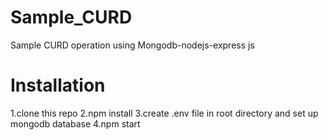 # Sample_CURD
Sample CURD operation using Mongodb-nodejs-express js

# Installation
1.clone this repo
2.npm install
3.create .env file in root directory and set up mongodb database
4.npm start

